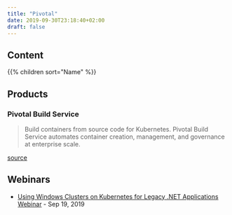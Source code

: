 ```yaml
---
title: "Pivotal"
date: 2019-09-30T23:18:40+02:00
draft: false
---
```


## Content

{{% children sort="Name" %}}

## Products

### Pivotal Build Service

> Build containers from source code for Kubernetes. Pivotal Build Service automates container creation, management, and governance at enterprise scale.

[source](https://pivotal.io/pivotal-build-service)

## Webinars

- [Using Windows Clusters on Kubernetes for Legacy .NET Applications Webinar](https://content.pivotal.io/webinars/sep-19-using-windows-clusters-on-kubernetes-for-legacy-net-applications-webinar) - Sep 19, 2019
